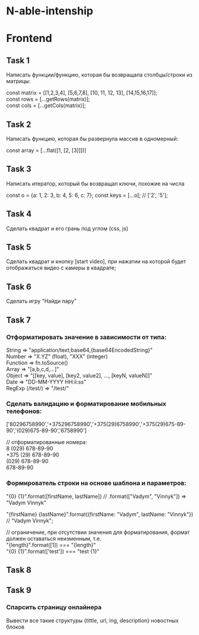 # N-able-intenship  
# Frontend  

## Task 1
Написать функции/функцию, которая бы возвращала столбцы/строки из матрицы:

  const matrix = [[1,2,3,4], [5,6,7,8], [10, 11, 12, 13], [14,15,16,17]];    
  const rows = [...getRows(matrix)];    
  const cols = [...getCols(matrix)];  
  
## Task 2
Написать функцию, которая бы развернула массив в одномерный:

  const array = [...flat([1, [2, [3]]])]  
  
## Task 3
Написать итератор, который бы возвращал ключи, похожие на числа

  const o = {a: 1, 2: 3, b: 4, 5: 6, c: 7}; 
  const keys = [...o]; // ['2', '5']; 

## Task 4
Сделать квадрат и его грань под углом (css, js)

## Task 5
Сделать квадрат и кнопку [start video], при нажатии на которой будет отображаться видео с камеры в квадрате;  

## Task 6
Сделать игру "Найди пару"

## Task 7
### Отформатировать значение в зависимости от типа:

String => "application/text;base64,{base64EncodedString}"  
Number => "X.YZ" (float), "XXX" (integer)  
Function => fn.toSource()  
Array => "[a,b,c,d,...]"  
Object => "[[key, value], [key2, value2], …, [keyN, valueN]]"  
Date => "DD-MM-YYYY HH:ii:ss"    
RegExp (/test/) => "/test/"    

### Сделать валидацию и форматирование мобильных телефонов:

['80296758990','+375296758990','+375(29)6758990','+375(29)675-89-90','(029)675-89-90','6758990']  

// отформатированные номера:  
8 (029) 678-89-90  
+375 (29) 678-89-90  
(029) 678-89-90  
678-89-90  


### Формирователь строки на основе шаблона и параметров:

"{0} {1}".format([firstName, lastName]) // .format(["Vadym", "Vinnyk"]) => "Vadym Vinnyk"  
 
"{firstName} {lastName}".format({firstName: "Vadym", lastName: "Vinnyk"}) // "Vadym   Vinnyk";   

// ограничение, при отсутствии значения для форматирования, формат должен оставаться неизменным, т.е.  
"{length}".format([1]) === "{length}"  
"{0} {1}".format(['test']) === "test {1}"  

## Task 8

## Task 9
### Спарсить страницу онлайнера
Вывести все такие структуры {tittle, url, ing, description} новостных блоков

